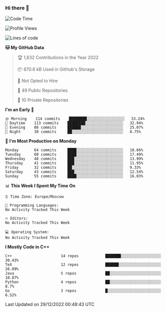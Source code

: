### Hi there 👋

<!--
**SemenMartynov/SemenMartynov** is a ✨ _special_ ✨ repository because its `README.md` (this file) appears on your GitHub profile.

Here are some ideas to get you started:

- 🔭 I’m currently working on ...
- 🌱 I’m currently learning ...
- 👯 I’m looking to collaborate on ...
- 🤔 I’m looking for help with ...
- 💬 Ask me about ...
- 📫 How to reach me: ...
- 😄 Pronouns: ...
- ⚡ Fun fact: ...
-->

<!--START_SECTION:waka-->
![Code Time](http://img.shields.io/badge/Code%20Time-0%20secs-blue)

![Profile Views](http://img.shields.io/badge/Profile%20Views-5-blue)

![Lines of code](https://img.shields.io/badge/From%20Hello%20World%20I%27ve%20Written-2%20Million%20lines%20of%20code-blue)

**🐱 My GitHub Data** 

> 🏆 1,832 Contributions in the Year 2022
 > 
> 📦 670.6 kB Used in GitHub's Storage 
 > 
> 🚫 Not Opted to Hire
 > 
> 📜 49 Public Repositories 
 > 
> 🔑 10 Private Repositories  
 > 
**I'm an Early 🐤** 

```text
🌞 Morning    114 commits    ████████░░░░░░░░░░░░░░░░░   33.24% 
🌆 Daytime    113 commits    ████████░░░░░░░░░░░░░░░░░   32.94% 
🌃 Evening    86 commits     ██████░░░░░░░░░░░░░░░░░░░   25.07% 
🌙 Night      30 commits     ██░░░░░░░░░░░░░░░░░░░░░░░   8.75%

```
📅 **I'm Most Productive on Monday** 

```text
Monday       64 commits     ████░░░░░░░░░░░░░░░░░░░░░   18.66% 
Tuesday      60 commits     ████░░░░░░░░░░░░░░░░░░░░░   17.49% 
Wednesday    48 commits     ███░░░░░░░░░░░░░░░░░░░░░░   13.99% 
Thursday     41 commits     ███░░░░░░░░░░░░░░░░░░░░░░   11.95% 
Friday       32 commits     ██░░░░░░░░░░░░░░░░░░░░░░░   9.33% 
Saturday     43 commits     ███░░░░░░░░░░░░░░░░░░░░░░   12.54% 
Sunday       55 commits     ████░░░░░░░░░░░░░░░░░░░░░   16.03%

```


📊 **This Week I Spent My Time On** 

```text
⌚︎ Time Zone: Europe/Moscow

💬 Programming Languages: 
No Activity Tracked This Week

🔥 Editors: 
No Activity Tracked This Week

💻 Operating System: 
No Activity Tracked This Week

```

**I Mostly Code in C++** 

```text
C++                      14 repos            ███████░░░░░░░░░░░░░░░░░░   30.43% 
TeX                      12 repos            ██████░░░░░░░░░░░░░░░░░░░   26.09% 
Java                     5 repos             ██░░░░░░░░░░░░░░░░░░░░░░░   10.87% 
Python                   4 repos             ██░░░░░░░░░░░░░░░░░░░░░░░   8.7% 
Go                       3 repos             █░░░░░░░░░░░░░░░░░░░░░░░░   6.52%

```



 Last Updated on 29/12/2022 00:48:43 UTC
<!--END_SECTION:waka-->